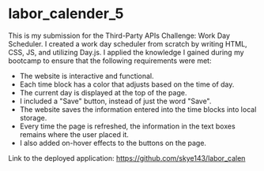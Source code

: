 # labor_calender_5

This is my submission for the Third-Party APIs Challenge: Work Day Scheduler. I created a work day scheduler from scratch by writing HTML, CSS, JS, and utilizing Day.js. I applied the knowledge I gained during my bootcamp to ensure that the following requirements were met:

- The website is interactive and functional.
- Each time block has a color that adjusts based on the time of day.
- The current day is displayed at the top of the page.
- I included a "Save" button, instead of just the word "Save".
- The website saves the information entered into the time blocks into local storage.
- Every time the page is refreshed, the information in the text boxes remains where the user placed it.
- I also added on-hover effects to the buttons on the page.

Link to the deployed application: https://github.com/skye143/labor_calen